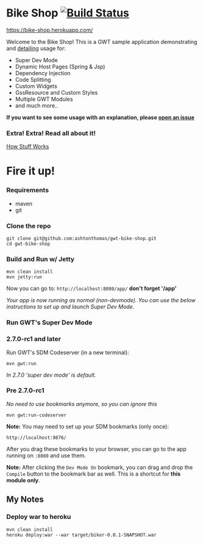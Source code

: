 # Bike Shop [![Build Status](https://travis-ci.org/ashtonthomas/gwt-bike-shop.svg?branch=master)](https://travis-ci.org/ashtonthomas/gwt-bike-shop)

https://bike-shop.herokuapp.com/

Welcome to the Bike Shop! This is a GWT sample application demonstrating and [detailing](https://github.com/ashtonthomas/gwt-bike-shop/wiki) usage for:
* Super Dev Mode
* Dynamic Host Pages (Spring & Jsp)
* Dependency Injection
* Code Splitting
* Custom Widgets
* GssResource and Custom Styles
* Multiple GWT Modules
* and much more..


**If you want to see some usage with an explanation, please [open an issue](https://github.com/ashtonthomas/gwt-bike-shop/issues)**

### Extra! Extra! Read all about it!

[How Stuff Works](https://github.com/ashtonthomas/gwt-bike-shop/wiki)

# Fire it up!

### Requirements
* maven
* git


### Clone the repo
```
git clone git@github.com:ashtonthomas/gwt-bike-shop.git
cd gwt-bike-shop
```

### Build and Run w/ Jetty


```
mvn clean install
mvn jetty:run
```

Now you can go to: `http://localhost:8080/app/` **don't forget '/app'**

*Your app is now running as normal (non-devmode). You can use the below instructions to set up and launch Super Dev Mode.*


### Run GWT's Super Dev Mode


### 2.7.0-rc1 and later

Run GWT's SDM Codeserver (in a new terminal):

```
mvn gwt:run
```

*In 2.7.0 'super dev mode' is default.*

### Pre 2.7.0-rc1

*No need to use bookmarks anymore, so you can ignore this*

```
mvn gwt:run-codeserver
```

__Note:__ You may need to set up your SDM bookmarks (only once):
```
http://localhost:9876/
```

After you drag these bookmarks to your browser, you can go to the app running on `:8080` and use them.

__Note:__ After clicking the `Dev Mode On` bookmark, you can drag and drop the `Compile` button to the bookmark bar as well. This is a shortcut for **this module only**.


## My Notes

### Deploy war to heroku

```
mvn clean install
heroku deploy:war --war target/biker-0.0.1-SNAPSHOT.war
```
